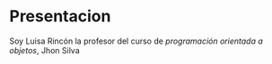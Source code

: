 # Presentacion

Soy Luisa Rincón la profesor del curso de *programación orientada a objetos*, Jhon Silva

